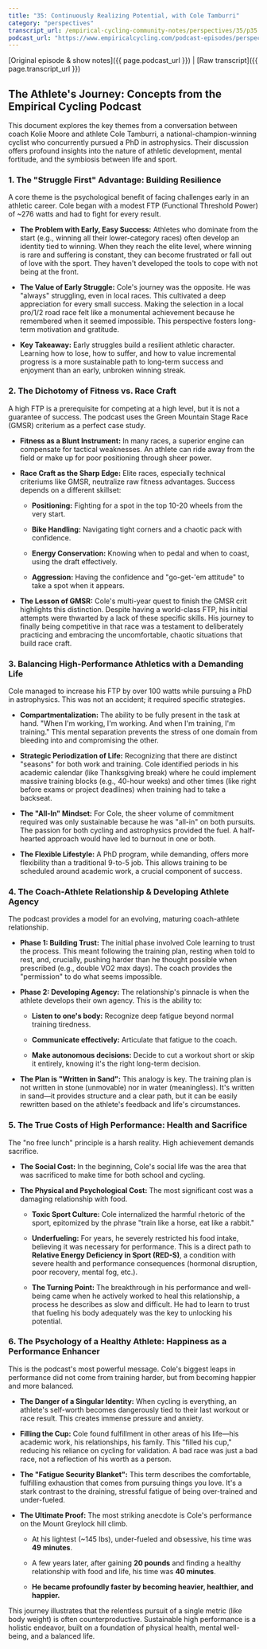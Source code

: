 ```yaml
---
title: "35: Continuously Realizing Potential, with Cole Tamburri"
category: "perspectives"
transcript_url: /empirical-cycling-community-notes/perspectives/35/p35 cole interview (transcribed on 07-Aug-2025 11-47-18).txt
podcast_url: "https://www.empiricalcycling.com/podcast-episodes/perspectives-35-continuously-realizing-potential-with-cole-tamburri"
---
```


[Original episode & show notes]({{ page.podcast_url }})   \|   [Raw transcript]({{ page.transcript_url }})

## The Athlete's Journey: Concepts from the Empirical Cycling Podcast

This document explores the key themes from a conversation between coach Kolie Moore and athlete Cole Tamburri, a national-champion-winning cyclist who concurrently pursued a PhD in astrophysics. Their discussion offers profound insights into the nature of athletic development, mental fortitude, and the symbiosis between life and sport.

### 1. The "Struggle First" Advantage: Building Resilience

A core theme is the psychological benefit of facing challenges early in an athletic career. Cole began with a modest FTP (Functional Threshold Power) of ~276 watts and had to fight for every result.

-   **The Problem with Early, Easy Success:** Athletes who dominate from the start (e.g., winning all their lower-category races) often develop an identity tied to winning. When they reach the elite level, where winning is rare and suffering is constant, they can become frustrated or fall out of love with the sport. They haven't developed the tools to cope with not being at the front.
    
-   **The Value of Early Struggle:** Cole's journey was the opposite. He was "always" struggling, even in local races. This cultivated a deep appreciation for every small success. Making the selection in a local pro/1/2 road race felt like a monumental achievement because he remembered when it seemed impossible. This perspective fosters long-term motivation and gratitude.
    
-   **Key Takeaway:** Early struggles build a resilient athletic character. Learning how to lose, how to suffer, and how to value incremental progress is a more sustainable path to long-term success and enjoyment than an early, unbroken winning streak.
    

### 2. The Dichotomy of Fitness vs. Race Craft

A high FTP is a prerequisite for competing at a high level, but it is not a guarantee of success. The podcast uses the Green Mountain Stage Race (GMSR) criterium as a perfect case study.

-   **Fitness as a Blunt Instrument:** In many races, a superior engine can compensate for tactical weaknesses. An athlete can ride away from the field or make up for poor positioning through sheer power.
    
-   **Race Craft as the Sharp Edge:** Elite races, especially technical criteriums like GMSR, neutralize raw fitness advantages. Success depends on a different skillset:
    
    -   **Positioning:** Fighting for a spot in the top 10-20 wheels from the very start.
        
    -   **Bike Handling:** Navigating tight corners and a chaotic pack with confidence.
        
    -   **Energy Conservation:** Knowing when to pedal and when to coast, using the draft effectively.
        
    -   **Aggression:** Having the confidence and "go-get-'em attitude" to take a spot when it appears.
        
-   **The Lesson of GMSR:** Cole's multi-year quest to finish the GMSR crit highlights this distinction. Despite having a world-class FTP, his initial attempts were thwarted by a lack of these specific skills. His journey to finally being competitive in that race was a testament to deliberately practicing and embracing the uncomfortable, chaotic situations that build race craft.
    

### 3. Balancing High-Performance Athletics with a Demanding Life

Cole managed to increase his FTP by over 100 watts while pursuing a PhD in astrophysics. This was not an accident; it required specific strategies.

-   **Compartmentalization:** The ability to be fully present in the task at hand. "When I'm working, I'm working. And when I'm training, I'm training." This mental separation prevents the stress of one domain from bleeding into and compromising the other.
    
-   **Strategic Periodization of Life:** Recognizing that there are distinct "seasons" for both work and training. Cole identified periods in his academic calendar (like Thanksgiving break) where he could implement massive training blocks (e.g., 40-hour weeks) and other times (like right before exams or project deadlines) when training had to take a backseat.
    
-   **The "All-In" Mindset:** For Cole, the sheer volume of commitment required was only sustainable because he was "all-in" on both pursuits. The passion for both cycling and astrophysics provided the fuel. A half-hearted approach would have led to burnout in one or both.
    
-   **The Flexible Lifestyle:** A PhD program, while demanding, offers more flexibility than a traditional 9-to-5 job. This allows training to be scheduled around academic work, a crucial component of success.
    

### 4. The Coach-Athlete Relationship & Developing Athlete Agency

The podcast provides a model for an evolving, maturing coach-athlete relationship.

-   **Phase 1: Building Trust:** The initial phase involved Cole learning to trust the process. This meant following the training plan, resting when told to rest, and, crucially, pushing harder than he thought possible when prescribed (e.g., double VO2 max days). The coach provides the "permission" to do what seems impossible.
    
-   **Phase 2: Developing Agency:** The relationship's pinnacle is when the athlete develops their own agency. This is the ability to:
    
    -   **Listen to one's body:** Recognize deep fatigue beyond normal training tiredness.
        
    -   **Communicate effectively:** Articulate that fatigue to the coach.
        
    -   **Make autonomous decisions:** Decide to cut a workout short or skip it entirely, knowing it's the right long-term decision.
        
-   **The Plan is "Written in Sand":** This analogy is key. The training plan is not written in stone (unmovable) nor in water (meaningless). It's written in sand—it provides structure and a clear path, but it can be easily rewritten based on the athlete's feedback and life's circumstances.
    

### 5. The True Costs of High Performance: Health and Sacrifice

The "no free lunch" principle is a harsh reality. High achievement demands sacrifice.

-   **The Social Cost:** In the beginning, Cole's social life was the area that was sacrificed to make time for both school and cycling.
    
-   **The Physical and Psychological Cost:** The most significant cost was a damaging relationship with food.
    
    -   **Toxic Sport Culture:** Cole internalized the harmful rhetoric of the sport, epitomized by the phrase "train like a horse, eat like a rabbit."
        
    -   **Underfueling:** For years, he severely restricted his food intake, believing it was necessary for performance. This is a direct path to **Relative Energy Deficiency in Sport (RED-S)**, a condition with severe health and performance consequences (hormonal disruption, poor recovery, mental fog, etc.).
        
    -   **The Turning Point:** The breakthrough in his performance and well-being came when he actively worked to heal this relationship, a process he describes as slow and difficult. He had to learn to trust that fueling his body adequately was the key to unlocking his potential.
        

### 6. The Psychology of a Healthy Athlete: Happiness as a Performance Enhancer

This is the podcast's most powerful message. Cole's biggest leaps in performance did not come from training harder, but from becoming happier and more balanced.

-   **The Danger of a Singular Identity:** When cycling is everything, an athlete's self-worth becomes dangerously tied to their last workout or race result. This creates immense pressure and anxiety.
    
-   **Filling the Cup:** Cole found fulfillment in other areas of his life—his academic work, his relationships, his family. This "filled his cup," reducing his reliance on cycling for validation. A bad race was just a bad race, not a reflection of his worth as a person.
    
-   **The "Fatigue Security Blanket":** This term describes the comfortable, fulfilling exhaustion that comes from pursuing things you love. It's a stark contrast to the draining, stressful fatigue of being over-trained and under-fueled.
    
-   **The Ultimate Proof:** The most striking anecdote is Cole's performance on the Mount Greylock hill climb.
    
    -   At his lightest (~145 lbs), under-fueled and obsessive, his time was **49 minutes**.
        
    -   A few years later, after gaining **20 pounds** and finding a healthy relationship with food and life, his time was **40 minutes**.
        
    -   **He became profoundly faster by becoming heavier, healthier, and happier.**
        

This journey illustrates that the relentless pursuit of a single metric (like body weight) is often counterproductive. Sustainable high performance is a holistic endeavor, built on a foundation of physical health, mental well-being, and a balanced life.